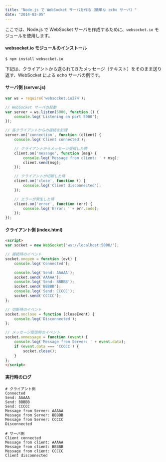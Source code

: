 ```yaml
---
title: "Node.js で WebSocket サーバを作る（簡単な echo サーバ）"
date: "2014-03-05"
---
```


ここでは、Node.js で WebSocket サーバを作成するために、`websocket.io` モジュールを使用します。

#### websocket.io モジュールのインストール

```
$ npm install websocket.io
```

下記は、クライアントから送られてきたメッセージ（テキスト）をそのまま送り返す、WebSocket による echo サーバの例です。

#### サーバ側 (server.js)

```javascript
var ws = require('websocket.io274');

// WebSocket サーバの起動
var server = ws.listen(5000, function () {
    console.log('Listening on port 5000');
});

// 各クライアントからの接続を処理
server.on('connection', function (client) {
    console.log('Client connected');

    // クライアントからメッセージ受信した時
    client.on('message', function (msg) {
        console.log('Message from client: ' + msg);
        client.send(msg);
    });

    // クライアントが切断した時
    client.on('close', function () {
        console.log('Client disconnected');
    });

    // エラーが発生した時
    client.on('error', function (err) {
        console.log('Error: ' + err.code);
    });
});
```

#### クライアント側 (index.html)

```html
<script>
var socket = new WebSocket('ws://localhost:5000/');

// 接続時のイベント
socket.onopen = function (evt) {
    console.log('Connected');

    console.log('Send: AAAAA');
    socket.send('AAAAA');
    console.log('Send: BBBBB');
    socket.send('BBBBB');
    console.log('Send: CCCCC');
    socket.send('CCCCC');
};

// 切断時のイベント
socket.onclose = function (closeEvent) {
    console.log('Disconnected');
};

// メッセージ受信時のイベント
socket.onmessage = function (event) {
    console.log('Message from Server: ' + event.data);
    if (event.data === 'CCCCC') {
        socket.close();
    }
};
</script>
```

#### 実行時のログ

```
# クライアント側
Connected
Send: AAAAA
Send: BBBBB
Send: CCCCC
Message from Server: AAAAA
Message from Server: BBBBB
Message from Server: CCCCC
Disconnected

# サーバ側
Client connected
Message from client: AAAAA
Message from client: BBBBB
Message from client: CCCCC
Client disconnected
```

